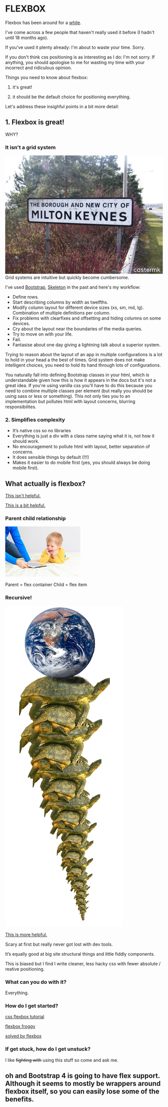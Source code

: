 # FLEXBOX

Flexbox has been around for a [while](https://css-tricks.com/old-flexbox-and-new-flexbox).

I've come across a few people that haven't really used it before (I hadn't until 18 months ago).

If you've used it plenty already: I'm about to waste your time. Sorry.

If you don't think css positioning is as interesting as I do: I'm not sorry. If anything, you should apologise to me for wasting my time with your incorrect and ridiculous opinion.

Things you need to know about flexbox:

1. it's great!

2. it should be the default choice for positioning everything.

Let's address these insighful points in a bit more detail:

## 1. Flexbox is great!

WHY?

### It isn't a grid system
![mk](https://raw.githubusercontent.com/AlasdairAlasdair/flexbox-talk/master/mk.jpg)
Grid systems are intuitive but quickly become cumbersome.

I've used [Bootstrap](http://getbootstrap.com/css/#grid), [Skeleton](http://getskeleton.com/) in the past and here's my workflow:
- Define rows.
- Start describing columns by width as twelfths.
- Modify column layout for different device sizes (xs, sm, md, lg). Combination of multiple definitions per column.
- Fix problems with clearfixes and offsetting and hiding columns on some devices.
- Cry about the layout near the boundaries of the media queries.
- Try to move on with your life.
- Fail.
- Fantasise about one day giving a lightning talk about a superior system.

Trying to reason about the layout of an app in multiple configurations is a lot to hold in your head a the best of times. Grid system does not make intelligent choices, you need to hold its hand through lots of configurations.

You naturally fall into defining Bootstrap classes in your html, which is understandable given how this is how it appears in the docs but it's not a great idea. 
If you're using vanilla css you'll have to do this because you need to combine multiple classes per element (but really you should be using sass or less or something).
This not only ties you to an implementation but pollutes html with layout concerns, blurring responsibilites.


### 2. Simplifies complexity
- It’s native css so no libraries
- Everything is just a div with a class name saying what it is, not how it should work.
- No encouragement to pollute html with layout, better separation of concerns.
- <blink>It does sensible things by default (!!!) </blink>
- Makes it easier to do mobile first (yes, you should always be doing mobile first).

## What actually is flexbox?
[This isn't helpful.](https://developer.mozilla.org/en/docs/Web/CSS/flex)

[This is a bit helpful.](https://developer.mozilla.org/en-US/docs/Web/CSS/CSS_Flexible_Box_Layout/Using_CSS_flexible_boxes)

### Parent child relationship
![parentchild](https://raw.githubusercontent.com/AlasdairAlasdair/flexbox-talk/master/parentchild.jpg)

Parent = flex container
Child = flex item

### Recursive!
![turtles](https://raw.githubusercontent.com/AlasdairAlasdair/flexbox-talk/master/turtles.jpg)


[This is more helpful.](http://codepen.io/justd/pen/yydezN)

Scary at first but really never got lost with dev tools.

It’s equally good at big site structural things and little fiddly components.

This is biased but I find I write cleaner, less hacky css with fewer absolute / reative positioning.

### What can you do with it?
Everything.

### How do I get started?
[css flexbox tutorial](https://css-tricks.com/snippets/css/a-guide-to-flexbox/)

[flexbox froggy](http://flexboxfroggy.com/)

[solved by flexbox](https://philipwalton.github.io/solved-by-flexbox/)

### If get stuck, how do I get unstuck?
I like ~~fighting with~~ using this stuff so come and ask me.

## oh and Bootstrap 4 is going to have flex support. Although it seems to mostly be wrappers around flexbox itself, so you can easily lose some of the benefits.
